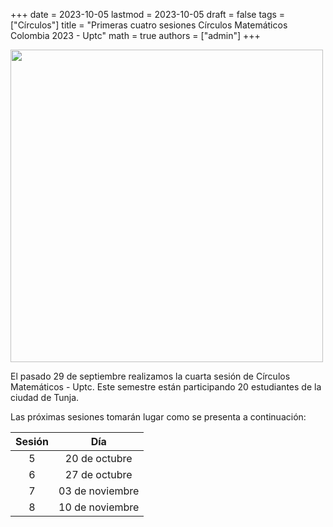 +++
date      = 2023-10-05
lastmod   = 2023-10-05
draft     = false
tags      = ["Círculos"]
title     = "Primeras cuatro sesiones Círculos Matemáticos Colombia 2023 - Uptc"
math      = true
authors   = ["admin"]
+++

<img src="https://matematicas.netlify.app/img/circulos/2023-10-05-Circulos-1.jpeg"  width="500">

El pasado 29 de septiembre realizamos la cuarta sesión de Círculos Matemáticos - Uptc. Este semestre están participando 20 estudiantes de la ciudad de Tunja. 

Las próximas sesiones tomarán lugar como se presenta a continuación:

Sesión | Día 
:----:| :----:
5 | 20 de octubre
6 | 27 de octubre
7 | 03 de noviembre
8 | 10 de noviembre

